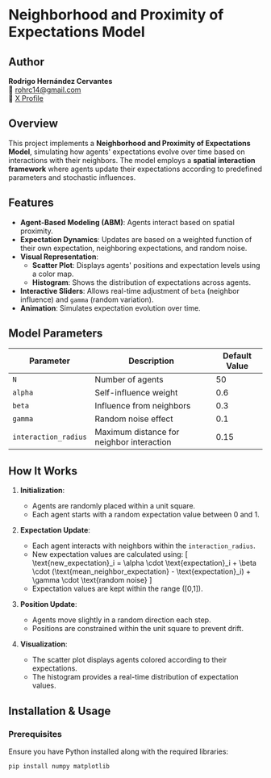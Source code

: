 # Neighborhood and Proximity of Expectations Model

## Author
**Rodrigo Hernández Cervantes**  
📧 rohrc14@gmail.com  
🔗 [X Profile](https://x.com/rodroshc)

## Overview
This project implements a **Neighborhood and Proximity of Expectations Model**, simulating how agents' expectations evolve over time based on interactions with their neighbors. The model employs a **spatial interaction framework** where agents update their expectations according to predefined parameters and stochastic influences.

## Features
- **Agent-Based Modeling (ABM)**: Agents interact based on spatial proximity.
- **Expectation Dynamics**: Updates are based on a weighted function of their own expectation, neighboring expectations, and random noise.
- **Visual Representation**: 
  - **Scatter Plot**: Displays agents' positions and expectation levels using a color map.
  - **Histogram**: Shows the distribution of expectations across agents.
- **Interactive Sliders**: Allows real-time adjustment of `beta` (neighbor influence) and `gamma` (random variation).
- **Animation**: Simulates expectation evolution over time.

## Model Parameters
| Parameter         | Description                                      | Default Value |
|------------------|--------------------------------------------------|--------------|
| `N`             | Number of agents                                | 50           |
| `alpha`         | Self-influence weight                           | 0.6          |
| `beta`          | Influence from neighbors                        | 0.3          |
| `gamma`         | Random noise effect                            | 0.1          |
| `interaction_radius` | Maximum distance for neighbor interaction | 0.15         |

## How It Works
1. **Initialization**:
   - Agents are randomly placed within a unit square.
   - Each agent starts with a random expectation value between 0 and 1.

2. **Expectation Update**:
   - Each agent interacts with neighbors within the `interaction_radius`.
   - New expectation values are calculated using:
     \[ \text{new\_expectation}_i = \alpha \cdot \text{expectation}_i + \beta \cdot (\text{mean\_neighbor\_expectation} - \text{expectation}_i) + \gamma \cdot \text{random noise} \]
   - Expectation values are kept within the range \([0,1]\).

3. **Position Update**:
   - Agents move slightly in a random direction each step.
   - Positions are constrained within the unit square to prevent drift.

4. **Visualization**:
   - The scatter plot displays agents colored according to their expectations.
   - The histogram provides a real-time distribution of expectation values.

## Installation & Usage
### Prerequisites
Ensure you have Python installed along with the required libraries:
```bash
pip install numpy matplotlib
